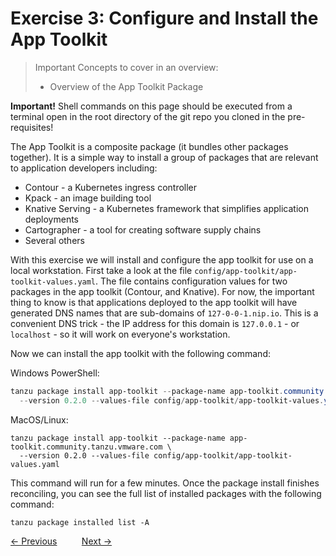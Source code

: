 # Exercise 3: Configure and Install the App Toolkit

> Important Concepts to cover in an overview:
>
> - Overview of the App Toolkit Package

**Important!** Shell commands on this page should be executed from a terminal open in the root directory of the
git repo you cloned in the pre-requisites!

The App Toolkit is a composite package (it bundles other packages together). It is a simple way to install
a group of packages that are relevant to application developers including:

- Contour - a Kubernetes ingress controller
- Kpack - an image building tool
- Knative Serving - a Kubernetes framework that simplifies application deployments
- Cartographer - a tool for creating software supply chains
- Several others

With this exercise we will install and configure the app toolkit for use on a local workstation. First take a look at
the file `config/app-toolkit/app-toolkit-values.yaml`. The file contains configuration values for two packages in the app toolkit
(Contour, and Knative). For now, the important thing to know is that applications deployed to the app toolkit will
have generated DNS names that are sub-domains of `127-0-0-1.nip.io`. This is a convenient DNS trick - the IP address
for this domain is `127.0.0.1` - or `localhost` - so it will work on everyone's workstation.

Now we can install the app toolkit with the following command:

Windows PowerShell:
```powershell
tanzu package install app-toolkit --package-name app-toolkit.community.tanzu.vmware.com `
  --version 0.2.0 --values-file config/app-toolkit/app-toolkit-values.yaml
```

MacOS/Linux:
```shell
tanzu package install app-toolkit --package-name app-toolkit.community.tanzu.vmware.com \
  --version 0.2.0 --values-file config/app-toolkit/app-toolkit-values.yaml
```

This command will run for a few minutes. Once the package install finishes reconciling, you can see the full list
of installed packages with the following command:

```shell
tanzu package installed list -A
```

[&lt;- Previous](02-ExplorePackages.md) &nbsp;&nbsp;&nbsp;&nbsp;&nbsp;&nbsp;&nbsp;&nbsp; [Next -&gt;](04-Knative.md)

